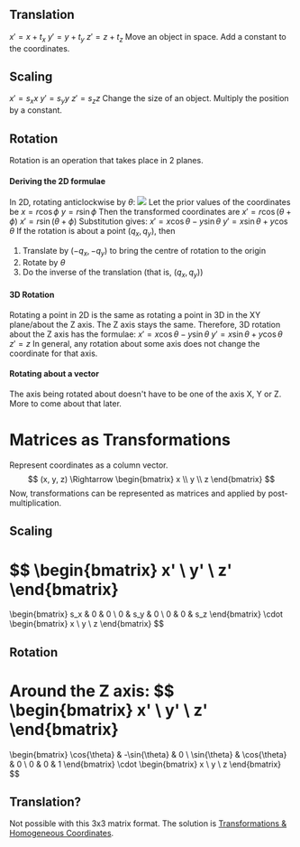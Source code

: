 ## Translation
$x' = x + t_x$
$y' = y + t_y$
$z' = z + t_z$
Move an object in space. Add a constant to the coordinates.
## Scaling
$x' = s_xx$
$y' = s_yy$
$z' = s_zz$
Change the size of an object. Multiply the position by a constant.
## Rotation
Rotation is an operation that takes place in 2 planes.
#### Deriving the 2D formulae
In 2D, rotating anticlockwise by $\theta$:
![](Pasted%20image%2020230207123344.png)
Let the prior values of the coordinates be
$x = r\cos{\phi}$
$y = r\sin{\phi}$
Then the transformed coordinates are
$x' = r\cos(\theta + \phi)$
$x' = r\sin(\theta + \phi)$
Substitution gives:
$x' = x\cos{\theta} - y\sin{\theta}$
$y' = x\sin{\theta} + y\cos{\theta}$
If the rotation is about a point $(q_x, q_y)$, then
1. Translate by $(-q_x, -q_y)$ to bring the centre of rotation to the origin
2. Rotate by $\theta$
3. Do the inverse of the translation (that is, $(q_x, q_y)$)
#### 3D Rotation
Rotating a point in 2D is the same as rotating a point in 3D in the XY plane/about the Z axis. The Z  axis stays the same. Therefore, 3D rotation about the Z axis has the formulae:
$x' = x\cos{\theta} - y\sin{\theta}$
$y' = x\sin{\theta} + y\cos{\theta}$
$z' = z$
In general, any rotation about some axis does not change the coordinate for that axis.
#### Rotating about a vector
The axis being rotated about doesn't have to be one of the axis X, Y or Z. More to come about that later.

# Matrices as Transformations
Represent coordinates as a column vector.
$$
(x, y, z) \Rightarrow
\begin{bmatrix}
x \\ y \\ z
\end{bmatrix}
$$
Now, transformations can be represented as matrices and applied by post-multiplication.
## Scaling
$$
\begin{bmatrix}
x' \\ y' \\ z'
\end{bmatrix}
=
\begin{bmatrix}
s_x & 0 & 0 \\
0 & s_y & 0 \\
0 & 0 & s_z
\end{bmatrix}
\cdot
\begin{bmatrix}
x \\ y \\ z
\end{bmatrix}
$$
## Rotation
Around the Z axis:
$$
\begin{bmatrix}
x' \\ y' \\ z'
\end{bmatrix}
=
\begin{bmatrix}
\cos{\theta} & -\sin{\theta} & 0 \\
\sin{\theta} & \cos{\theta} & 0 \\
0 & 0 & 1
\end{bmatrix}
\cdot
\begin{bmatrix}
x \\ y \\ z
\end{bmatrix}
$$
## Translation?
Not possible with this 3x3 matrix format. The solution is [Transformations & Homogeneous Coordinates](Transformations%20&%20Homogeneous%20Coordinates.md).